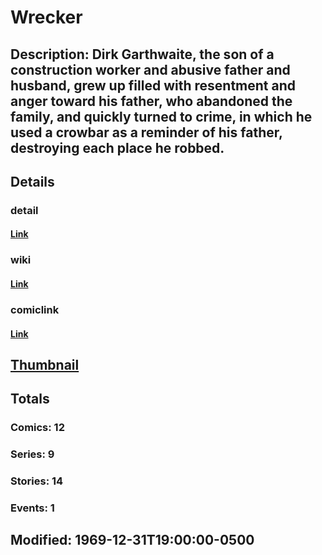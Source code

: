 # Wrecker
## Description: Dirk Garthwaite, the son of a construction worker and abusive father and husband, grew up filled with resentment and anger toward his father, who abandoned the family, and quickly turned to crime, in which he used a crowbar as a reminder of his father, destroying each place he robbed.
## Details
### detail
#### [Link](http://marvel.com/characters/2597/wrecker?utm_campaign=apiRef&utm_source=225578a89fc76f3d20fbffda5d17a88d)
### wiki
#### [Link](http://marvel.com/universe/Wrecker_%28Dirk_Garthwaite%29?utm_campaign=apiRef&utm_source=225578a89fc76f3d20fbffda5d17a88d)
### comiclink
#### [Link](http://marvel.com/comics/characters/1010884/wrecker?utm_campaign=apiRef&utm_source=225578a89fc76f3d20fbffda5d17a88d)
## [Thumbnail](http://i.annihil.us/u/prod/marvel/i/mg/b/40/image_not_available.jpg)
## Totals
### Comics: 12
### Series: 9
### Stories: 14
### Events: 1
## Modified: 1969-12-31T19:00:00-0500